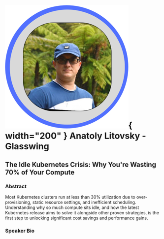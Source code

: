 # ![](../images/speakers/headshots/AnatolyLitovsky.png){ width="200" } Anatoly Litovsky - Glasswing

## The Idle Kubernetes Crisis: Why You're Wasting 70% of Your Compute  

### Abstract
Most Kubernetes clusters run at less than 30% utilization due to over-provisioning, static resource settings, and inefficient scheduling. Understanding why so much compute sits idle, and how the latest Kubernetes release aims to solve it alongside other proven strategies, is the first step to unlocking significant cost savings and performance gains.

### Speaker Bio

